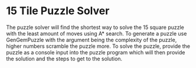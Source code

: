 # 15 Tile Puzzle Solver
The puzzle solver will find the shortest way to solve the 15 square puzzle with the least amount of moves using A* search.
To generate a puzzle use GenGemPuzzle with the argument being the complexity of the puzzle, higher numbers scramble the puzzle more.
To solve the puzzle, provide the puzzle as a console input into the puzzle program which will then provide the solution and the steps to get to the solution.
